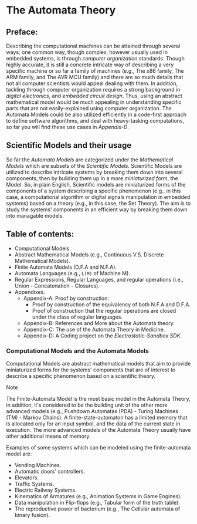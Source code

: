 # The Automata Theory

## Preface:
Describing the computational machines can be attained through several ways; one common way, though complex, however usually used in embedded systems, is through _computer organization_ standards. Though highly accurate, it is still a concrete intricate way of describing a very specific machine or so far a family of machines (e.g., The x86 family, The ARM family, and The AVR MCU family) and there are so much details that not all computer scientists would appeal dealing with them. In addition, tackling through computer organization requires a strong background in _digital electronics_, and _embedded circuit design_. Thus, using an abstract mathematical model would be much appealing in understanding specific parts that are not easily-explained using computer organization. The Automata Models could be also utilized efficiently in a code-first approach to define software algorithms, and deal with heavy-tasking computations, so far you will find these use cases in _Appendix-D_. 

## Scientific Models and their usage
So far the _Automata Models_ are categorized under the _Mathematical Models_ which are subsets of the _Scientific Models_. Scientific Models are utilized to describe intricate systems by breaking them down into several components; then by building them up in a more _miniaturized form_, the Model. So, in plain English, Scientific models are miniaturized forms of the components of a system describing a specific phenomenon (e.g., in this case, a computational algorithm or digital signals manipulation in embedded systems) based on a theory (e.g., in this case, the Set Theory). The aim is to study the systems' components in an efficient way by breaking them down into managable models.

## Table of contents:
* Computational Models.
* Abstract Mathematical Models (e.g., Continuous V.S. Discrete Mathematical Models).
* Finite Automata Models (D.F.A and N.F.A).
* Automata Languages (e.g., `L(M)` of Machine M).
* Regular Expressions, Regular Languages, and regular operations (i.e., Union - Concatenation - Closures).
* Appendixes.
  * Appendix-A: Proof by construction:
    * Proof by construction of the equivalency of both N.F.A and D.F.A.
    * Proof of construction that the regular operations are closed under the class of regular languages.
  * Appendix-B: References and More about the Automata theory.
  * Appendix-C: The use of the Automata Theory in Medicine.
  * Appendix-D: A Coding project on the _Electrostatic-Sandbox SDK_.

### Computational Models and the Automata Models

Computational Models are abstract mathematical models that aim to provide miniaturized forms for the systems' components that are of interest to describe a specific phenomenon based on a scientific theory.

> [!NOTE]
> The Finite-Automata Model is the most basic model in the Automata Theory, in addition, it's considered to be the building unit of the other more advanced models (e.g., Pushdown Automatas (PDA) - Turing Machines (TM) - Markov Chains). A finite-state-automaton has a limited memory that is allocated only for an input symbol, and the data of the current state in execution. The more advanced models of the Automata Theory usually have other additional means of memory.

Examples of some systems which can be modeled using the finite-automata model are: 
* Vending Machines.
* Automatic doors' controllers.
* Elevators.
* Traffic Systems.
* Electric Railway Systems.
* Kinematics of Armatures (e.g., Animation Systems in Game Engines).
* Data manipulation in Flip-flops (e.g., Tabular form of the truth table).
* The reproductive power of bacterium (e.g., The Cellular automata of binary fusion).

### 
